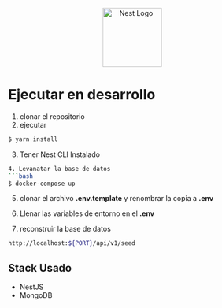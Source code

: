 <p align="center">
  <a href="http://nestjs.com/" target="blank"><img src="https://nestjs.com/img/logo-small.svg" width="120" alt="Nest Logo" /></a>
</p>

# Ejecutar en desarrollo

1. clonar el repositorio
2. ejecutar
```bash
$ yarn install
```
3. Tener Nest CLI Instalado
```bash
4. Levanatar la base de datos
```bash
$ docker-compose up
```

5. clonar el archivo __.env.template__ y renombrar la copia a __.env__

6. Llenar las variables de entorno en el __.env__

7. reconstruir la base de datos
```bash
http://localhost:${PORT}/api/v1/seed

```

## Stack Usado
* NestJS
* MongoDB
